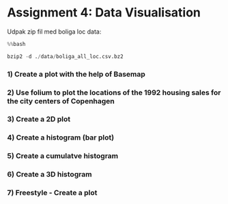 # Assignment 4: Data Visualisation


Udpak zip fil med boliga loc data:

```python
%%bash

bzip2 -d ./data/boliga_all_loc.csv.bz2

```


### 1) Create a plot with the help of Basemap


### 2) Use folium to plot the locations of the 1992 housing sales for the city centers of Copenhagen


### 3) Create a 2D plot


### 4) Create a histogram (bar plot)


### 5) Create a cumulatve histogram


### 6) Create a 3D histogram


### 7) Freestyle - Create a plot


